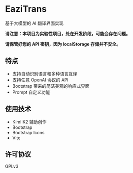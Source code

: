# EaziTrans
基于大模型的 AI 翻译界面实现

**请注意：本项目为实验性项目，处在开发阶段，可能会存在问题。**

**请保管好您的 API 密钥，因为 localStorage 存储并不安全。**
## 特点
- 支持自动识别语言和多种语言互译
- 支持任意 OpenAI 协议的 API
- Bootstrap 带来的简洁美观的响应式界面
- Prompt 自定义功能
## 使用技术
- Kimi K2 辅助创作
- Bootstrap 
- Bootstrap Icons
- Vite
## 许可协议
GPLv3